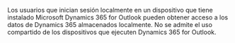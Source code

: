 Los usuarios que inician sesión localmente en un dispositivo que tiene instalado Microsoft Dynamics 365 for Outlook pueden obtener acceso a los datos de Dynamics 365 almacenados localmente. No se admite el uso compartido de los dispositivos que ejecuten Dynamics 365 for Outlook.